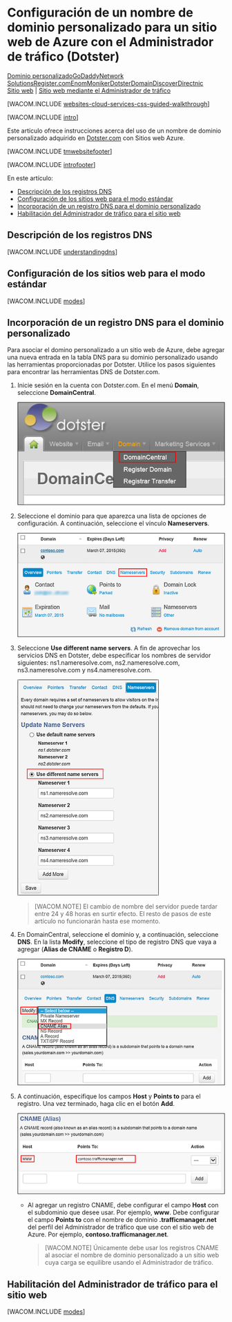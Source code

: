 <properties title="Learn how to configure an Azure website that uses Traffic Manager to use a domain name registered with Dotster" pageTitle="Configure a Dotster domain name for an Azure website using Traffic Manager" metaKeywords="Windows Azure, Windows Azure Web Sites, Dotster, Traffic Manager" description="Learn how to configure an Azure website that uses Traffic Manager to use a domain name registered with Dotster" services="web-sites" documentationCenter="" authors="larryfr,jroth" />

<tags ms.service="web-sites" ms.workload="web" ms.tgt_pltfrm="na" ms.devlang="na" ms.topic="article" ms.date="09/17/2014" ms.author="larryfr,jroth"></tags>

# Configuración de un nombre de dominio personalizado para un sitio web de Azure con el Administrador de tráfico (Dotster)

<div class="dev-center-tutorial-selector sublanding"><a href="/es-es/documentation/articles/web-sites-custom-domain-name" title="Dominio personalizado">Dominio personalizado</a><a href="/es-es/documentation/articles/web-sites-godaddy-custom-domain-name" title="GoDaddy">GoDaddy</a><a href="/es-es/documentation/articles/web-sites-network-solutions-custom-domain-name" title="Network Solutions">Network Solutions</a><a href="/es-es/documentation/articles/web-sites-registerdotcom-custom-domain-name" title="Register.com">Register.com</a><a href="/es-es/documentation/articles/web-sites-enom-custom-domain-name" title="Enom">Enom</a><a href="/es-es/documentation/articles/web-sites-moniker-custom-domain-name" title="Moniker">Moniker</a><a href="/es-es/documentation/articles/web-sites-dotster-custom-domain-name" title="Dotster" class="current">Dotster</a><a href="/es-es/documentation/articles/web-sites-domaindiscover-custom-domain-name" title="DomainDiscover" class="current">DomainDiscover</a><a href="/es-es/documentation/articles/web-sites-directnic-custom-domain-name" title="Directnic" class="current">Directnic</a></div>

<div class="dev-center-tutorial-subselector"><a href="/es-es/documentation/articles/web-sites-dotster-custom-domain-name/" title="Sitios web">Sitio web</a> | <a href="/es-es/documentation/articles/web-sites-dotster-traffic-manager-custom-domain-name/" title="Sitio web mediante el Administrador de tr&aacute;fico" class="current">Sitio web mediante el Administrador de tr&aacute;fico</a></div>

[WACOM.INCLUDE [websites-cloud-services-css-guided-walkthrough][]]

[WACOM.INCLUDE [intro][]]

Este artículo ofrece instrucciones acerca del uso de un nombre de dominio personalizado adquirido en [Dotster.com][] con Sitios web Azure.

[WACOM.INCLUDE [tmwebsitefooter][]]

[WACOM.INCLUDE [introfooter][]]

En este artículo:

-   [Descripción de los registros DNS][]
-   [Configuración de los sitios web para el modo estándar][]
-   [Incorporación de un registro DNS para el dominio personalizado][]
-   [Habilitación del Administrador de tráfico para el sitio web][]

## <a name="understanding-records"></a>Descripción de los registros DNS

[WACOM.INCLUDE [understandingdns][]]

## <a name="bkmk_configsharedmode"></a>Configuración de los sitios web para el modo estándar

[WACOM.INCLUDE [modes][]]

<a name="bkmk_configurecname"></a>

## Incorporación de un registro DNS para el dominio personalizado

</p>
Para asociar el domino personalizado a un sitio web de Azure, debe agregar una nueva entrada en la tabla DNS para su dominio personalizado usando las herramientas proporcionadas por Dotster. Utilice los pasos siguientes para encontrar las herramientas DNS de Dotster.com.

1.  Inicie sesión en la cuenta con Dotster.com. En el menú **Domain**, seleccione **DomainCentral**.

    ![Menú de central de dominios de Dotster][]

2.  Seleccione el dominio para que aparezca una lista de opciones de configuración. A continuación, seleccione el vínculo **Nameservers**.

    ![Opciones de configuración de dominio de Dotster][]

3.  Seleccione **Use different name servers**. A fin de aprovechar los servicios DNS en Dotster, debe especificar los nombres de servidor siguientes: ns1.nameresolve.com, ns2.nameresolve.com, ns3.nameresolve.com y ns4.nameresolve.com.

    ![Opciones de configuración de dominio de Dotster][1]

    > [WACOM.NOTE] El cambio de nombre del servidor puede tardar entre 24 y 48 horas en surtir efecto. El resto de pasos de este artículo no funcionarán hasta ese momento.

4.  En DomainCentral, seleccione el dominio y, a continuación, seleccione **DNS**. En la lista **Modify**, seleccione el tipo de registro DNS que vaya a agregar (**Alias de CNAME** o **Registro D**).

    ![Opciones de configuración de dominio de Dotster][2]

5.  A continuación, especifique los campos **Host** y **Points to** para el registro. Una vez terminado, haga clic en el botón **Add**.

    ![Opciones de configuración de dominio de Dotster][3]

    -   Al agregar un registro CNAME, debe configurar el campo **Host** con el subdominio que desee usar. Por ejemplo, **www**. Debe configurar el campo **Points to** con el nombre de dominio **.trafficmanager.net** del perfil del Administrador de tráfico que use con el sitio web de Azure. Por ejemplo, **contoso.trafficmanager.net**.

        > [WACOM.NOTE] Únicamente debe usar los registros CNAME al asociar el nombre de dominio personalizado a un sitio web cuya carga se equilibre usando el Administrador de tráfico.

## <a name="enabledomain"></a>Habilitación del Administrador de tráfico para el sitio web

[WACOM.INCLUDE [modes][4]]

  [Dominio personalizado]: /es-es/documentation/articles/web-sites-custom-domain-name "Dominio personalizado"
  [GoDaddy]: /es-es/documentation/articles/web-sites-godaddy-custom-domain-name "GoDaddy"
  [Network Solutions]: /es-es/documentation/articles/web-sites-network-solutions-custom-domain-name "Network Solutions"
  [Register.com]: /es-es/documentation/articles/web-sites-registerdotcom-custom-domain-name "Register.com"
  [Enom]: /es-es/documentation/articles/web-sites-enom-custom-domain-name "Enom"
  [Moniker]: /es-es/documentation/articles/web-sites-moniker-custom-domain-name "Moniker"
  [Dotster]: /es-es/documentation/articles/web-sites-dotster-custom-domain-name "Dotster"
  [DomainDiscover]: /es-es/documentation/articles/web-sites-domaindiscover-custom-domain-name "DomainDiscover"
  [Directnic]: /es-es/documentation/articles/web-sites-directnic-custom-domain-name "Directnic"
  [Sitio web]: /es-es/documentation/articles/web-sites-dotster-custom-domain-name/ "Sitios web"
  [Sitio web mediante el Administrador de tráfico]: /es-es/documentation/articles/web-sites-dotster-traffic-manager-custom-domain-name/ "Sitio web mediante el Administrador de tráfico"
  [websites-cloud-services-css-guided-walkthrough]: ../includes/websites-cloud-services-css-guided-walkthrough.md
  [intro]: ../includes/custom-dns-web-site-intro-traffic-manager.md
  [Dotster.com]: https://dotster.com
  [tmwebsitefooter]: ../includes/custom-dns-web-site-traffic-manager-notes.md
  [introfooter]: ../includes/custom-dns-web-site-intro-notes.md
  [Descripción de los registros DNS]: #understanding-records
  [Configuración de los sitios web para el modo estándar]: #bkmk_configsharedmode
  [Incorporación de un registro DNS para el dominio personalizado]: #bkmk_configurecname
  [Habilitación del Administrador de tráfico para el sitio web]: #enabledomain
  [understandingdns]: ../includes/custom-dns-web-site-understanding-dns-traffic-manager.md
  [modes]: ../includes/custom-dns-web-site-modes-traffic-manager.md
  [Menú de central de dominios de Dotster]: .\media\web-sites-dotster-custom-domain-name\Dotster_DomainCentralMenu.png
  [Opciones de configuración de dominio de Dotster]: .\media\web-sites-dotster-custom-domain-name\Dotster_DomainMenu.png
  [1]: .\media\web-sites-dotster-custom-domain-name\Dotster_Nameservers.png
  [2]: .\media\web-sites-dotster-custom-domain-name\Dotster_DNS.png
  [3]: .\media\web-sites-dotster-custom-domain-name\Dotster_DNS_CNAME_TM.png
  [4]: ../includes/custom-dns-web-site-enable-on-traffic-manager.md
